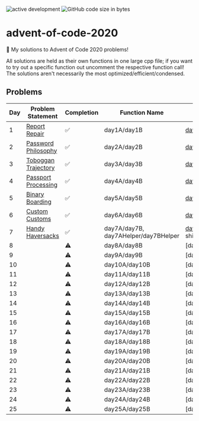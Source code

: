 ![active development](https://img.shields.io/badge/active%20dev-yes-brightgreen.svg)
![GitHub code size in bytes](https://img.shields.io/github/languages/code-size/simcard0000/advent-of-code-2020.svg)
# advent-of-code-2020
🎄 My solutions to Advent of Code 2020 problems!

All solutions are held as their own functions in one large cpp file; if you want to try out a specific function out uncomment the respective function call! The solutions aren't necessarily the most optimized/efficient/condensed.

## Problems
| Day | Problem Statement                                          | Completion | Function Name |           Input           | A: Solution | B: Solution | 
| --- | ---------------------------------------------------------- | ---------- | ------------- | ------------------------- | ----------- | ----------- |
|  1  | [Report Repair](https://adventofcode.com/2020/day/1)       | ✅         | day1A/day1B  | [day1input](https://github.com/simcard0000/advent-of-code-2020/blob/main/src/day1input.txt)              |   987339   |  259521570  |
|  2  | [Password Philosophy](https://adventofcode.com/2020/day/2) | ✅         | day2A/day2B  | [day2input](https://github.com/simcard0000/advent-of-code-2020/blob/main/src/day2input.txt)              |     393    |     690  | 
|  3  | [Toboggan Trajectory](https://adventofcode.com/2020/day/3) | ✅         | day3A/day3B  | [day3input](https://github.com/simcard0000/advent-of-code-2020/blob/main/src/day3input.txt)              |     230    |  9533698720 |
|  4  | [Passport Processing](https://adventofcode.com/2020/day/4) | ✅         | day4A/day4B  | [day4input](https://github.com/simcard0000/advent-of-code-2020/blob/main/src/day4input.txt)              |     216    |    150   |
|  5  | [Binary Boarding](https://adventofcode.com/2020/day/5)     | ✅         | day5A/day5B  | [day5input](https://github.com/simcard0000/advent-of-code-2020/blob/main/src/day5input.txt)              |     888    |    522   |
|  6  | [Custom Customs](https://adventofcode.com/2020/day/6)      | ✅         | day6A/day6B  | [day6input](https://github.com/simcard0000/advent-of-code-2020/blob/main/src/day6input.txt)              |    7120    |   3570   |
|  7  | [Handy Haversacks](https://adventofcode.com/2020/day/7)    | ✅         | day7A/day7B, day7AHelper/day7BHelper  | [day7input](https://github.com/simcard0000/advent-of-code-2020/blob/main/src/day6input.txt) -> shiny gold               |     126     |    220149    |
|  8  |                                                            |⚠            | day8A/day8B  | [day8input]                |             |             |
|  9  |                                                            |⚠            | day9A/day9B  | [day9input]                |             |             |
| 10  |                                                            |⚠            | day10A/day10B| [day10input]               |             |             |
| 11  |                                                            |⚠            | day11A/day11B| [day11input]               |             |             |
| 12  |                                                            |⚠            | day12A/day12B| [day12input]               |             |             |
| 13  |                                                            |⚠            | day13A/day13B| [day13input]               |             |             |
| 14  |                                                            |⚠            | day14A/day14B| [day14input]               |             |             |
| 15  |                                                            |⚠            | day15A/day15B| [day15input]               |             |             |
| 16  |                                                            |⚠            | day16A/day16B| [day16input]               |             |             |
| 17  |                                                            |⚠            | day17A/day17B| [day17input]               |             |             |
| 18  |                                                            |⚠            | day18A/day18B| [day18input]               |             |             |
| 19  |                                                            |⚠            | day19A/day19B| [day19input]               |             |             |
| 20  |                                                            |⚠            | day20A/day20B| [day20input]               |             |             |
| 21  |                                                            |⚠            | day21A/day21B| [day21input]               |             |             |
| 22  |                                                            |⚠            | day22A/day22B| [day22input]               |             |             |
| 23  |                                                            |⚠            | day23A/day23B| [day23input]               |             |             |
| 24  |                                                            |⚠            | day24A/day24B| [day24input]               |             |             |
| 25  |                                                            |⚠            | day25A/day25B| [day25input]               |             |             |
